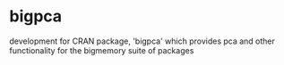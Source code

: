 bigpca
======

development for CRAN package, 'bigpca' which provides pca and other functionality for the bigmemory suite of packages
